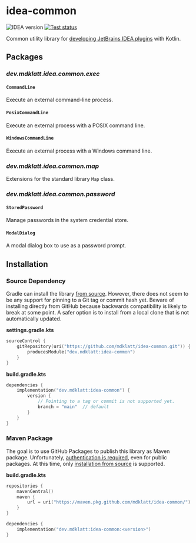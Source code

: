 # idea-common

 ![IDEA version][5]
 [![Test status][1]][2]

Common utility library for [developing JetBrains IDEA plugins][3] with Kotlin.

## Packages

### *dev.mdklatt.idea.common.exec*

#### `CommandLine`

Execute an external command-line process.

#### `PosixCommandLine`

Execute an external process with a POSIX command line.

#### `WindowsCommandLine`

Execute an external process with a Windows command line.

### *dev.mdklatt.idea.common.map*

Extensions for the standard library `Map` class.

### *dev.mdklatt.idea.common.password*

#### `StoredPassword`

Manage passwords in the system credential store.

#### `ModalDialog`

A modal dialog box to use as a password prompt.


## Installation

### Source Dependency

Gradle can install the library [from source][4]. However, there does not seem
to be any support for pinning to a Git tag or commit hash yet. Beware of 
installing directly from GitHub because backwards compatibility is likely to
break at some point. A safer option is to install from a local clone that is
not automatically updated.

**settings.gradle.kts**
```kotlin
sourceControl {
    gitRepository(uri("https://github.com/mdklatt/idea-common.git")) {
        producesModule("dev.mdklatt:idea-common")
    }
}
```

**build.gradle.kts**
```kotlin
dependencies {
    implementation("dev.mdklatt:idea-common") {
        version {
            // Pointing to a tag or commit is not supported yet.
            branch = "main"  // default
        }
    }
}
```

### Maven Package

The goal is to use GitHub Packages to publish this library as Maven package.
Unfortunately, [authentication is required][6], even for public packages. At
this time, only [installation from source](#source-dependency) is supported.

**build.gradle.kts**
```kotlin
repositories { 
    mavenCentral()
    maven { 
        url = uri("https://maven.pkg.github.com/mdklatt/idea-common/")
    }
}

dependencies {
    implementation("dev.mdklatt:idea-common:<version>") 
}
```


[1]: https://github.com/mdklatt/idea-common/actions/workflows/test.yml/badge.svg
[2]: https://github.com/mdklatt/idea-common/actions/workflows/test.yml
[3]: https://plugins.jetbrains.com/docs/intellij/welcome.html
[4]: https://blog.gradle.org/introducing-source-dependencies
[5]: https://img.shields.io/static/v1?label=IDEA&message=2022.1%2B&color=informational
[6]: https://blog.gradle.org/introducing-source-dependencies